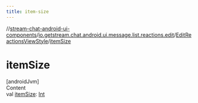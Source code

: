 ```yaml
---
title: item-size
---
```

//[stream-chat-android-ui-components](../../../index.md)/[io.getstream.chat.android.ui.message.list.reactions.edit](../index.md)/[EditReactionsViewStyle](index.md)/[itemSize](itemSize.md)



# itemSize  
[androidJvm]  
Content  
val [itemSize](itemSize.md): [Int](https://kotlinlang.org/api/latest/jvm/stdlib/kotlin/-int/index.html)  



